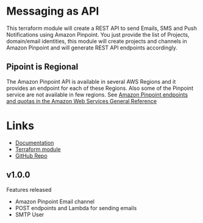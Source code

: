 # Messaging as API
This terraform module will create a REST API to send Emails, SMS and Push Notifications using Amazon Pinpoint.  You just provide the list of Projects, domain/email identities, this module will create projects and channels in Amazon Pinpoint and will generate REST API endpoints accordingly.

## Pipoint is Regional 
The Amazon Pinpoint API is available in several AWS Regions and it provides an endpoint for each of these Regions. Also some of the  Pinpoint service are not available in few regions.  See [Amazon Pinpoint endpoints and quotas in the Amazon Web Services General Reference](https://docs.aws.amazon.com/general/latest/gr/pinpoint.html)


# Links

- [Documentation](https://cloudpedia.ai/terraform-module/aws-messaging-as-api/)
- [Terraform module](https://registry.terraform.io/modules/cloudpediaai/messaging-as-api/aws/latest)
- [GitHub Repo](https://github.com/CloudPediaAI/terraform-aws-messaging-as-api)


## v1.0.0
Features released
- Amazon Pinpoint Email channel 
- POST endpoints and Lambda for sending emails
- SMTP User 

